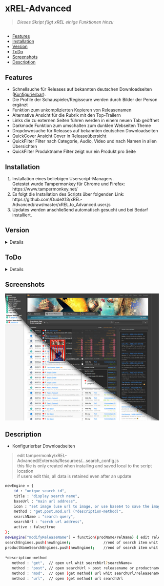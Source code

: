 # xREL-Advanced
> <i>Dieses Skript fügt xREL einige Funktionen hinzu</i>

##
* [Features](#features)
* [Installation](#installation)
* [Version](#version)
* [ToDo](#todo)
* [Screenshots](#screenshots)
* [Description](#description)

## Features
<ul>
	<li>Schnellsuche für Releases auf bekannten deutschen Downloadseiten (<a href="https://github.com/DudeX13/xREL-Advanced/blob/master/README.md#description">Konfigurierbar</a>). </li>
	<li>Die Profile der Schauspieler/Regisseure werden durch Bilder der Person ergänzt</li>
  	<li>Funktion zum unkomplizierten Kopieren von Releasenamen</li>
  	<li>Alternative Ansicht für die Rubrik mit den Top-Trailern</li>
 	<li>Links die zu externen Seiten führen werden in einem neuen Tab geöffnet</li>
  	<li>Darkmode Funktion zum umschalten zum dunklen Webseiten Theme</li>
  	<li>Dropdownsuche für Releases auf bekannten deutschen Downloadseiten</li>
  	<li>QuickCover Ansicht Cover in Releaseübersicht</li>
  	<li>QuickFilter Filter nach Categorie, Audio, Video und nach Namen in allen Übersichten</li>
  	<li>QuickFilter Produktname Filter zeigt nur ein Produkt pro Seite</li>
</ul>

## Installation
<ol>
	<li>Installation eines beliebigen Userscript-Managers.<br>
Getestet wurde Tampermonkey für Chrome und Firefox: https://www.tampermonkey.net/</li>
	<li>Es folgt die Installation des Scripts über folgenden Link:<br> https://github.com/DudeX13/xREL-Advanced/raw/master/xREL.to_Advanced.user.js</li>
	<li>Updates werden anschließend automatisch gesucht und bei Bedarf installiert.</li>
</ol>

## Version
<details>
<br>
<b>Version 0.3.4</b>
<ul>
	<li>Add Produktname Filter</li>
	<li>Add Filter to Produktübersicht</li>
	<li>Fix Styles for Filter</li>
</ul>	
<b>Version 0.3.4</b>
<ul>
	<li>Add External user-based SearchConfig</li>
  	<li>Add Advanced CSS</li>
  	<li>Add Advanced-Dark CSS</li>
  	<li>Add Advanced-Light CSS</li>
  	<li>Add Lightmode switch back CSS</li>
  	<li>Fix some CSS styles</li>
</ul>
	
<b>Version 0.3.3</b>
<ul>
  	<li>Add QuickFilter</li>
</ul>

<b>Version 0.3.2-3</b>
<ul>
  	<li>Add QuickCover</li>
  	<li>Add SearchDropdown to nfo view</li>
</ul>

<b>Version 0.3.2-1</b>
<ul>
  	<li>Add Darkmode CSS</li>
  	<li>Add SearchDropdown</li>
  	<li>Add ModifyReleaseName</li>
  	<li>Add SearchMethod</li>
  	<li>Remove all external content in the Script "jquery, images ..."</li>
</ul>
</details>

## ToDo
<details>
<br>
<ul>
  	<li>Rework Darkmode CSS</li>
  	<li>Rework Lightmode CSS</li>
	<li><s>Add alternate search Cover via xRel-API</s> &nbsp; &nbsp; <i>API have too many Limits</i></li>
</ul>
</details>

## Screenshots
![screenshot](https://raw.githubusercontent.com/DudeX13/xREL-Advanced/master/img/screanshot.jpg)


## Description
<ul>
  	<li>Konfigurierbar Downloadseiten</li>
</ul>



> edit tampermonky/xREL-Advanced/Externals/Resources/...search_config.js <br>
> this file is only created when installing and saved local to the script location <br>
> if users edit this, all data is retained even after an update



```sh
newEngine = {
    id : "unique search id",
    title : "display search name",
    baseUrl : "main url address",
    icon : "set image (use url to image, or use base64 to save the image local in script",
    method : "get,post,mod,url (*description-method)",
    searchName : "search query",
    searchUrl : "serch url address",
    active : false/true
};
newEngine["modifyReleaseName"] = function(prodName/relName) { edit releasename or productname add or modify whit regex };   //optinal
searchEngines.push(newEngine);               //end of search item whit releasename or
productNameSearchEngines.push(newEngine);    //end of search item whit productname

*description-method
   method : "get",  // open url whit searchUrl?searchName=
   method : "post", // open searchUrl > post releasename or productname to searchName
   method : "mod",  // open (get method) url whit searchUrl/releasename or productname
   method : "url",  // open (get method) url searchUrl
```
